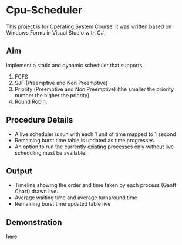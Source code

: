 # Cpu-Scheduler
This project is for Operating System Course. it was written based on Windows Forms in Visual Studio with C#.
## Aim
implement a static and dynamic scheduler that supports 
1. FCFS
2. SJF (Preemptive and Non Preemptive)
3. Priority (Preemptive and Non Preemptive) (the smaller the priority number the higher the priority)
4. Round Robin.
## Procedure Details
-  A live scheduler is run with each 1 unit of time mapped to 1 second
- Remaining burst time table is updated as time progresses.
- An option to run the currently existing processes only without live scheduling must be available.
## Output
- Timeline showing the order and time taken by each process (Gantt Chart) drawn
live.
- Average waiting time and average turnaround time
- Remaining burst time updated table live
## Demonstration
[here](https://drive.google.com/file/d/1LB0prA8C8YnpL4wCAUNIwFvf0L_gI8qa/view?usp=sharing)
